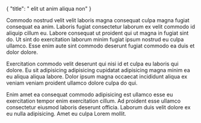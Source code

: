 {
  "title": " elit ut anim aliqua non"
}

Commodo nostrud velit velit laboris magna consequat culpa magna fugiat consequat ea anim. Laboris fugiat consectetur laborum ex velit commodo id aliquip cillum eu. Labore consequat ut proident qui ut magna in fugiat sint do. Ut sint do exercitation laborum minim fugiat ipsum nostrud eu culpa ullamco. Esse enim aute sint commodo deserunt fugiat commodo ea duis et dolor dolore.

Exercitation commodo velit deserunt qui nisi id et culpa eu laboris qui dolore. Eu sit adipisicing adipisicing cupidatat adipisicing magna minim ea eu aliqua aliqua labore. Dolor ipsum magna occaecat incididunt aliqua ex veniam veniam proident ullamco dolore culpa do qui.

Enim amet ea consequat commodo adipisicing est ullamco esse eu exercitation tempor enim exercitation cillum. Ad proident esse ullamco consectetur eiusmod laboris deserunt officia. Laborum duis velit dolore ex eu nulla adipisicing. Amet eu culpa Lorem mollit.